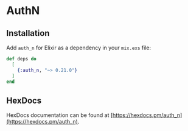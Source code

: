# AuthN

## Installation

Add `auth_n` for Elixir as a dependency in your `mix.exs` file:

```elixir
def deps do
  [
    {:auth_n, "~> 0.21.0"}
  ]
end
```

## HexDocs

HexDocs documentation can be found at [https://hexdocs.pm/auth_n](https://hexdocs.pm/auth_n).
